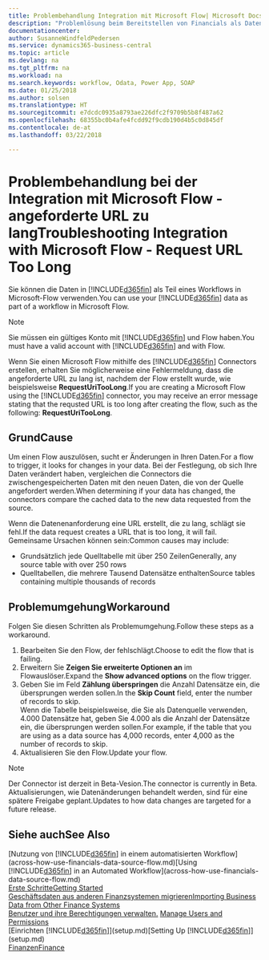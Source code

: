 ```yaml
---
title: Problembehandlung Integration mit Microsoft Flow| Microsoft Docs
description: "Problemlösung beim Bereitstellen von Financials als Datenquelle und beim Definieren einer OData-URL für Ihre Webdienste, um eine Geschäfts-App mithilfe einem automatisierten Workflow zu erstellen."
documentationcenter: 
author: SusanneWindfeldPedersen
ms.service: dynamics365-business-central
ms.topic: article
ms.devlang: na
ms.tgt_pltfrm: na
ms.workload: na
ms.search.keywords: workflow, Odata, Power App, SOAP
ms.date: 01/25/2018
ms.author: solsen
ms.translationtype: HT
ms.sourcegitcommit: e7dcdc0935a8793ae226dfc2f9709b5b8f487a62
ms.openlocfilehash: 68355bc0b4afe4fcdd92f9cdb190d4b5c0d845df
ms.contentlocale: de-at
ms.lasthandoff: 03/22/2018

---
```

# <a name="troubleshooting-integration-with-microsoft-flow---request-url-too-long"></a><span data-ttu-id="5f9e5-103">Problembehandlung bei der Integration mit Microsoft Flow - angeforderte URL zu lang</span><span class="sxs-lookup"><span data-stu-id="5f9e5-103">Troubleshooting Integration with Microsoft Flow - Request URL Too Long</span></span>
<span data-ttu-id="5f9e5-104">Sie können die Daten in [!INCLUDE[d365fin](includes/d365fin_md.md)] als Teil eines Workflows in Microsoft-Flow verwenden.</span><span class="sxs-lookup"><span data-stu-id="5f9e5-104">You can use your [!INCLUDE[d365fin](includes/d365fin_md.md)] data as part of a workflow in Microsoft Flow.</span></span>  

> [!NOTE]  
>   <span data-ttu-id="5f9e5-105">Sie müssen ein gültiges Konto mit [!INCLUDE[d365fin](includes/d365fin_md.md)] und Flow haben.</span><span class="sxs-lookup"><span data-stu-id="5f9e5-105">You must have a valid account with [!INCLUDE[d365fin](includes/d365fin_md.md)] and with Flow.</span></span>  

<span data-ttu-id="5f9e5-106">Wenn Sie einen Microsoft Flow mithilfe des [!INCLUDE[d365fin](includes/d365fin_md.md)] Connectors erstellen, erhalten Sie möglicherweise eine Fehlermeldung, dass die angeforderte URL zu lang ist, nachdem der Flow erstellt wurde, wie beispielsweise **RequestUriTooLong**.</span><span class="sxs-lookup"><span data-stu-id="5f9e5-106">If you are creating a Microsoft Flow using the [!INCLUDE[d365fin](includes/d365fin_md.md)] connector, you may receive an error message stating that the requsted URL is too long after creating the flow, such as the following: **RequestUriTooLong**.</span></span>

## <a name="cause"></a><span data-ttu-id="5f9e5-107">Grund</span><span class="sxs-lookup"><span data-stu-id="5f9e5-107">Cause</span></span>
<span data-ttu-id="5f9e5-108">Um einen Flow auszulösen, sucht er Änderungen in Ihren Daten.</span><span class="sxs-lookup"><span data-stu-id="5f9e5-108">For a flow to trigger, it looks for changes in your data.</span></span> <span data-ttu-id="5f9e5-109">Bei der Festlegung, ob sich Ihre Daten verändert haben, vergleichen die Connectors die zwischengespeicherten Daten mit den neuen Daten, die von der Quelle angefordert werden.</span><span class="sxs-lookup"><span data-stu-id="5f9e5-109">When determining if your data has changed, the connectors compare the cached data to the new data requested from the source.</span></span>  

<span data-ttu-id="5f9e5-110">Wenn die Datenenanforderung eine URL erstellt, die zu lang, schlägt sie fehl.</span><span class="sxs-lookup"><span data-stu-id="5f9e5-110">If the data request creates a URL that is too long, it will fail.</span></span> <span data-ttu-id="5f9e5-111">Gemeinsame Ursachen können sein:</span><span class="sxs-lookup"><span data-stu-id="5f9e5-111">Common causes may include:</span></span>
- <span data-ttu-id="5f9e5-112">Grundsätzlich jede Quelltabelle mit über 250 Zeilen</span><span class="sxs-lookup"><span data-stu-id="5f9e5-112">Generally, any source table with over 250 rows</span></span>
- <span data-ttu-id="5f9e5-113">Quelltabellen, die mehrere Tausend Datensätze enthalten</span><span class="sxs-lookup"><span data-stu-id="5f9e5-113">Source tables containing multiple thousands of records</span></span>

## <a name="workaround"></a><span data-ttu-id="5f9e5-114">Problemumgehung</span><span class="sxs-lookup"><span data-stu-id="5f9e5-114">Workaround</span></span>
<span data-ttu-id="5f9e5-115">Folgen Sie diesen Schritten als Problemumgehung.</span><span class="sxs-lookup"><span data-stu-id="5f9e5-115">Follow these steps as a workaround.</span></span>
1. <span data-ttu-id="5f9e5-116">Bearbeiten Sie den Flow, der fehlschlägt.</span><span class="sxs-lookup"><span data-stu-id="5f9e5-116">Choose to edit the flow that is failing.</span></span>
2. <span data-ttu-id="5f9e5-117">Erweitern Sie **Zeigen Sie erweiterte Optionen an** im Flowauslöser.</span><span class="sxs-lookup"><span data-stu-id="5f9e5-117">Expand the **Show advanced options** on the flow trigger.</span></span>
3. <span data-ttu-id="5f9e5-118">Geben Sie im Feld **Zählung überspringen** die Anzahl Datensätze ein, die übersprungen werden sollen.</span><span class="sxs-lookup"><span data-stu-id="5f9e5-118">In the **Skip Count** field, enter the number of records to skip.</span></span>  
<span data-ttu-id="5f9e5-119">Wenn die Tabelle beispielsweise, die Sie als Datenquelle verwenden, 4.000 Datensätze hat, geben Sie 4.000 als die Anzahl der Datensätze ein, die übersprungen werden sollen.</span><span class="sxs-lookup"><span data-stu-id="5f9e5-119">For example, if the table that you are using as a data source has 4,000 records, enter 4,000 as the number of records to skip.</span></span>
4. <span data-ttu-id="5f9e5-120">Aktualisieren Sie den Flow.</span><span class="sxs-lookup"><span data-stu-id="5f9e5-120">Update your flow.</span></span>

> [!NOTE]  
> <span data-ttu-id="5f9e5-121">Der Connector ist derzeit in Beta-Vesion.</span><span class="sxs-lookup"><span data-stu-id="5f9e5-121">The connector is currently in Beta.</span></span> <span data-ttu-id="5f9e5-122">Aktualisierungen, wie Datenänderungen behandelt werden, sind für eine spätere Freigabe geplant.</span><span class="sxs-lookup"><span data-stu-id="5f9e5-122">Updates to how data changes are targeted for a future release.</span></span>


## <a name="see-also"></a><span data-ttu-id="5f9e5-123">Siehe auch</span><span class="sxs-lookup"><span data-stu-id="5f9e5-123">See Also</span></span>
<span data-ttu-id="5f9e5-124">[Nutzung von [!INCLUDE[d365fin](includes/d365fin_md.md)] in einem automatisierten Workflow](across-how-use-financials-data-source-flow.md)</span><span class="sxs-lookup"><span data-stu-id="5f9e5-124">[Using [!INCLUDE[d365fin](includes/d365fin_md.md)] in an Automated Workflow](across-how-use-financials-data-source-flow.md)</span></span>  
[<span data-ttu-id="5f9e5-125">Erste Schritte</span><span class="sxs-lookup"><span data-stu-id="5f9e5-125">Getting Started</span></span>](product-get-started.md)  
[<span data-ttu-id="5f9e5-126">Geschäftsdaten aus anderen Finanzsystemen migrieren</span><span class="sxs-lookup"><span data-stu-id="5f9e5-126">Importing Business Data from Other Finance Systems</span></span>](upload-data.md)  
<span data-ttu-id="5f9e5-127">[Benutzer und ihre Berechtigungen verwalten.](ui-how-users-permissions.md)  </span><span class="sxs-lookup"><span data-stu-id="5f9e5-127">[Manage Users and Permissions](ui-how-users-permissions.md)  </span></span>  
<span data-ttu-id="5f9e5-128">[Einrichten [!INCLUDE[d365fin](includes/d365fin_md.md)]](setup.md)</span><span class="sxs-lookup"><span data-stu-id="5f9e5-128">[Setting Up [!INCLUDE[d365fin](includes/d365fin_md.md)]](setup.md)</span></span>  
[<span data-ttu-id="5f9e5-129">Finanzen</span><span class="sxs-lookup"><span data-stu-id="5f9e5-129">Finance</span></span>](finance.md)  

